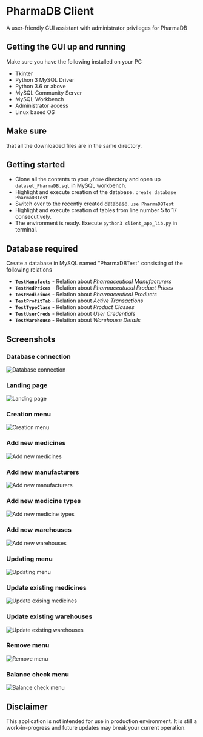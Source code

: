 # PharmaDB Client
A user-friendly GUI assistant with administrator privileges for PharmaDB

## Getting the GUI up and running
Make sure you have the following installed on your PC

* Tkinter
* Python 3 MySQL Driver
* Python 3.6 or above
* MySQL Community Server
* MySQL Workbench
* Administrator access
* Linux based OS

## Make sure
that all the downloaded files are in the same directory.

## Getting started
* Clone all the contents to your `/home` directory and open up `dataset_PharmaDB.sql` in MySQL workbench.
* Highlight and execute creation of the database. `create database PharmaDBTest`
* Switch over to the recently created database. `use PharmaDBTest`
* Highlight and execute creation of tables from line number 5 to 17 consecutively.
* The environment is ready. Execute `python3 client_app_lib.py` in terminal.

## Database required
Create a database in MySQL named "PharmaDBTest" consisting of the following relations

* **`TestManufacts`** - Relation about *Pharmaceutical Manufacturers*
* **`TestMedPrices`** - Relation about *Pharmaceutucal Product Prices*
* **`TestMedicines`** - Relation about *Pharmaceutical Products*
* **`TestProfitTab`** - Relation about *Active Transactions*
* **`TestTypeClass`** - Relation about *Product Classes*
* **`TestUserCreds`** - Relation about *User Credentials*
* **`TestWarehouse`** - Relation about *Warehouse Details*

## Screenshots

### Database connection
![Database connection](pics/tkpcl/connexon.png)

### Landing page
![Landing page](pics/tkpcl/mainmenu.png)

### Creation menu
![Creation menu](pics/tkpcl/makemenu.png)

### Add new medicines
![Add new medicines](pics/tkpcl/makemeds.png)

### Add new manufacturers
![Add new manufacturers](pics/tkpcl/makemfgs.png)

### Add new medicine types
![Add new medicine types](pics/tkpcl/maketype.png)

### Add new warehouses
![Add new warehouses](pics/tkpcl/makeware.png)

### Updating menu
![Updating menu](pics/tkpcl/updtrcrd.png)

### Update existing medicines
![Update exising medicines](pics/tkpcl/updtmeds.png)

### Update existing warehouses
![Update existing warehouses](pics/tkpcl/updtware.png)

### Remove menu
![Remove menu](pics/tkpcl/rmovrcrd.png)

### Balance check menu
![Balance check menu](pics/tkpcl/chekmoni.png)

## Disclaimer
This application is not intended for use in production environment. It is still a work-in-progress and future updates may break your current operation. 